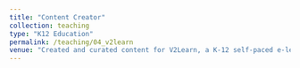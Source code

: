 ```yaml
---
title: "Content Creator"
collection: teaching
type: "K12 Education"
permalink: /teaching/04_v2learn
venue: "Created and curated content for V2Learn, a K-12 self-paced e-learning tool for Mathematics."
---
```

